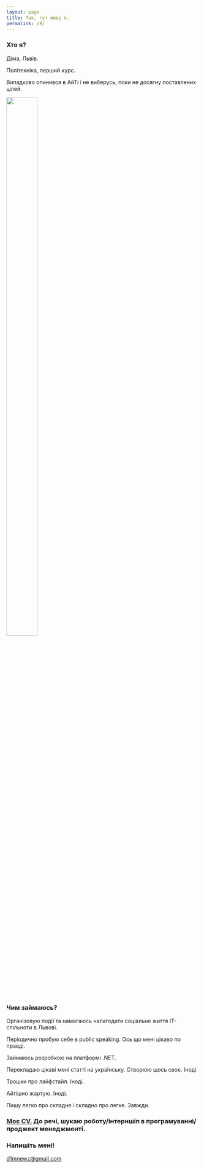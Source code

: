 ```yaml
---
layout: page
title: Так, тут живу я.
permalink: /Я/
---
```


### Хто я?

Діма, Львів. 

Політехніка, перший курс. 

Випадково опинився в АйТі і не виберусь, поки не досягну поставлених цілей. 

<img display = "block" width = "40%" height = "60%" src = "https://pp.vk.me/c836330/v836330859/19c1b/G3aZ8ebiez0.jpg"/>

### Чим займаюсь?

Організовую події та намагаюсь налагодити соціальне життя ІТ-спільноти в Львові.

Періодично пробую себе в public speaking. Ось що мені цікаво по правді.

Займаюсь розробкою на платформі .NET.

Перекладаю цікаві мені статті на українську. Створюю щось своє. Іноді.

Трошки про лайфстайл. Іноді.

Айтішно жартую. Іноді.

Пишу легко про складне і складно про легке. Завжди.

### <a href="cv.pdf">Моє CV.</a> До речі, шукаю роботу/інтерншіп в програмуванні/проджект менеджменті.

### Напишіть мені!

[d1mnewz@gmail.com](mailto:d1mnewz@gmail.com)
